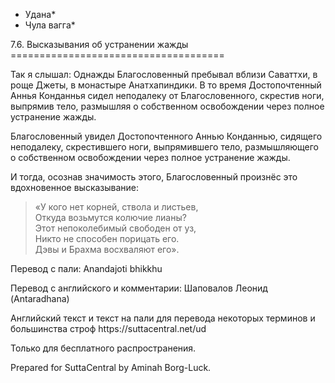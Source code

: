 * Удана*
* Чула вагга*

7\.6\. Высказывания об устранении жажды
\=\=\=\=\=\=\=\=\=\=\=\=\=\=\=\=\=\=\=\=\=\=\=\=\=\=\=\=\=\=\=\=\=\=\=\=\=

Так я слышал: Однажды Благословенный пребывал вблизи Саваттхи, в роще Джеты, в монастыре Анатхапиндики\. В то время Достопочтенный Аннья Конданнья сидел неподалеку от Благословенного, скрестив ноги, выпрямив тело, размышляя о собственном освобождении через полное устранение жажды\.

Благословенный увидел Достопочтенного Аннью Конданнью, сидящего неподалеку, скрестившего ноги, выпрямившего тело, размышляющего о собственном освобождении через полное устранение жажды\.

И тогда, осознав значимость этого, Благословенный произнёс это вдохновенное высказывание:

> «У кого нет корней, ствола и листьев,  
> Откуда возьмутся колючие лианы?  
> Этот непоколебимый свободен от уз,  
> Никто не способен порицать его\.  
> Дэвы и Брахма восхваляют его»\.

Перевод с пали: Anandajoti bhikkhu

Перевод с английского и комментарии: Шаповалов Леонид \(Antaradhana\)

Английский текст и текст на пали для перевода некоторых терминов и большинства строф https://suttacentral\.net/ud

  

Только для бесплатного распространения\.

  

Prepared for SuttaCentral by Aminah Borg\-Luck\.